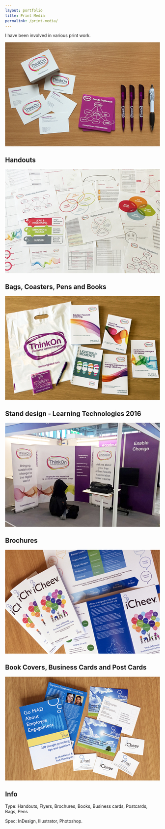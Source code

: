 ```yaml
---
layout: portfolio
title: Print Media
permalink: /print-media/
---
```


I have been involved in various print work.

![thinkon](/images/print.jpg)

<h2>Handouts</h2>

![thinkon print](/images/thinkon-print2.jpg)

<h2>Bags, Coasters, Pens and Books</h2>

![thinkon print](/images/thinkon-print.jpg)

<h2>Stand design - Learning Technologies 2016</h2>

![thinkon stand](/images/thinkon-stand.jpg)

<h2>Brochures</h2>

![icheev brochure](/images/icheev-brochure.jpg)

<h2>Book Covers, Business Cards and Post Cards</h2>

![go mad print](/images/gomad-print.jpg)

<h2>Info</h2>

Type: Handouts, Flyers, Brochures, Books, Business cards, Postcards, Bags, Pens

Spec: InDesign, Illustrator, Photoshop.